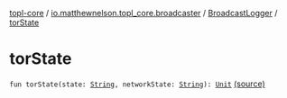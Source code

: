 [topl-core](../../index.md) / [io.matthewnelson.topl_core.broadcaster](../index.md) / [BroadcastLogger](index.md) / [torState](./tor-state.md)

# torState

`fun torState(state: `[`String`](https://kotlinlang.org/api/latest/jvm/stdlib/kotlin/-string/index.html)`, networkState: `[`String`](https://kotlinlang.org/api/latest/jvm/stdlib/kotlin/-string/index.html)`): `[`Unit`](https://kotlinlang.org/api/latest/jvm/stdlib/kotlin/-unit/index.html) [(source)](https://github.com/05nelsonm/TorOnionProxyLibrary-Android/blob/master/topl-core/src/main/java/io/matthewnelson/topl_core/broadcaster/BroadcastLogger.kt#L149)